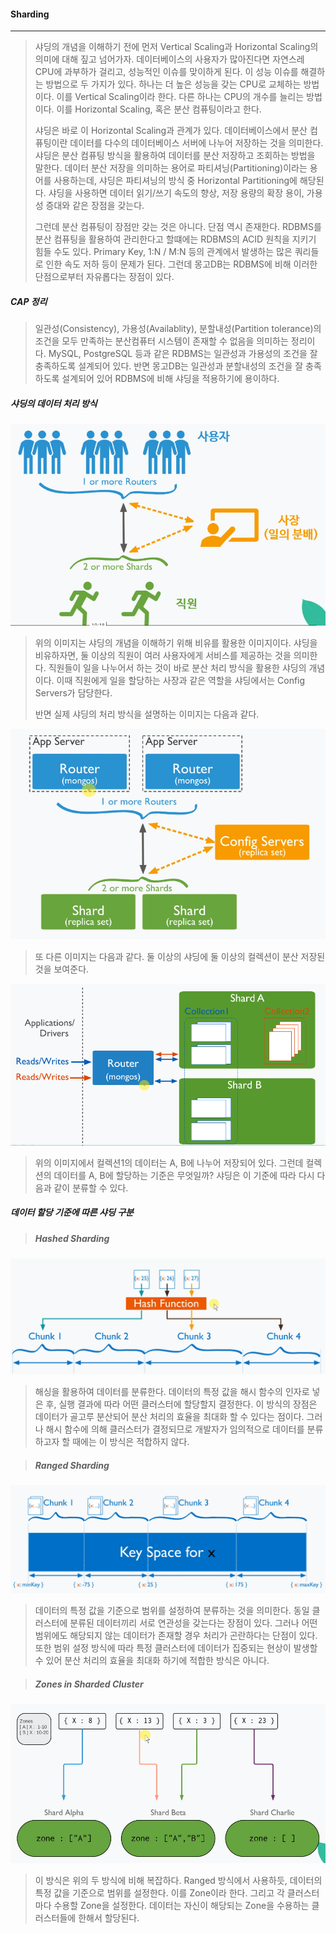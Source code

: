 #### Sharding

------

> 샤딩의 개념을 이해하기 전에 먼저 Vertical Scaling과 Horizontal Scaling의 의미에 대해 짚고 넘어가자. 데이터베이스의 사용자가 많아진다면 자연스레 CPU에 과부하가 걸리고, 성능적인 이슈를 맞이하게 된다. 이 성능 이슈를 해결하는 방법으로 두 가지가 있다. 하나는 더 높은 성능을 갖는 CPU로 교체하는 방법이다. 이를 Vertical Scaling이라 한다. 다른 하나는 CPU의 개수를 늘리는 방법이다. 이를 Horizontal Scaling, 혹은 분산 컴퓨팅이라고 한다. 
>
> 샤딩은 바로 이 Horizontal Scaling과 관계가 있다. 데이터베이스에서 분산 컴퓨팅이란 데이터를 다수의 데이터베이스 서버에 나누어 저장하는 것을 의미한다. 샤딩은 분산 컴퓨팅 방식을 활용하여 데이터를 분산 저장하고 조회하는 방법을 말한다. 데이터 분산 저장을 의미하는 용어로 파티셔닝(Partitioning)이라는 용어를 사용하는데, 샤딩은 파티셔닝의 방식 중 Horizontal Partitioning에 해당된다. 샤딩을 사용하면 데이터 읽기/쓰기 속도의 향상, 저장 용량의 확장 용이, 가용성 증대와 같은 장점을 갖는다.
>
> 그런데 분산 컴퓨팅이 장점만 갖는 것은 아니다. 단점 역시 존재한다. RDBMS를 분산 컴퓨팅을 활용하여 관리한다고 할떄에는 RDBMS의 ACID 원칙을 지키기 힘들 수도 있다. Primary Key, 1:N / M:N 등의 관계에서 발생하는 많은 쿼리들로 인한 속도 저하 등이 문제가 된다. 그런데 몽고DB는 RDBMS에 비해 이러한 단점으로부터 자유롭다는 장점이 있다.  



##### CAP 정리

> 일관성(Consistency), 가용성(Availablity), 분할내성(Partition tolerance)의 조건을 모두 만족하는 분산컴퓨터 시스템이 존재할 수 없음을 의미하는 정리이다. MySQL, PostgreSQL 등과 같은 RDBMS는 일관성과 가용성의 조건을 잘 충족하도록 설계되어 있다. 반면 몽고DB는 일관성과 분할내성의 조건을 잘 충족하도록 설계되어 있어 RDBMS에 비해 샤딩을 적용하기에 용이하다.



##### 샤딩의 데이터 처리 방식

![example_1](./image/mongodb_14_1.png)

> 위의 이미지는 샤딩의 개념을 이해하기 위해 비유를 활용한 이미지이다. 샤딩을 비유하자면, 둘 이상의 직원이 여러 사용자에게 서비스를 제공하는 것을 의미한다. 직원들이 일을 나누어서 하는 것이 바로 분산 처리 방식을 활용한 샤딩의 개념이다. 이때 직원에게 일을 할당하는 사장과 같은 역할을 샤딩에서는 Config Servers가 담당한다.
>
> 반면 실제 샤딩의 처리 방식을 설명하는 이미지는 다음과 같다.

![example_1](./image/mongodb_14_2.png)

> 또 다른 이미지는 다음과 같다. 둘 이상의 샤딩에 둘 이상의 컬렉션이 분산 저장된 것을 보여준다.

![example_1](./image/mongodb_14_3.png)

> 위의 이미지에서 컬렉션1의 데이터는 A, B에 나누어 저장되어 있다. 그런데 컬렉션의 데이터를 A, B에 할당하는 기준은 무엇일까? 샤딩은 이 기준에 따라 다시 다음과 같이 분류할 수 있다.



##### 데이터 할당 기준에 따른 샤딩 구분

> ##### Hashed Sharding

![example_1](./image/mongodb_14_4.png)

> 해싱을 활용하여 데이터를 분류한다. 데이터의 특정 값을 해시 함수의 인자로 넣은 후, 실행 결과에 따라 어떤 클러스터에 할당할지 결정한다. 이 방식의 장점은 데이터가 골고루 분산되어 분산 처리의 효율을 최대화 할 수 있다는 점이다. 그러나 해시 함수에 의해 클러스터가 결정되므로 개발자가 임의적으로 데이터를 분류하고자 할 때에는 이 방식은 적합하지 않다.



> ##### Ranged Sharding

![example_1](./image/mongodb_14_5.png)

> 데이터의 특정 값을 기준으로 범위를 설정하여 분류하는 것을 의미한다. 동일 클러스터에 분류된 데이터끼리 서로 연관성을 갖는다는 장점이 있다. 그러나 어떤 범위에도 해당되지 않는 데이터가 존재할 경우 처리가 곤란하다는 단점이 있다. 또한 범위 설정 방식에 따라 특정 클러스터에 데이터가 집중되는 현상이 발생할 수 있어 분산 처리의 효율을 최대화 하기에 적합한 방식은 아니다.



> ##### Zones in Sharded Cluster

![example_1](./image/mongodb_14_6.png)

> 이 방식은 위의 두 방식에 비해 복잡하다. Ranged 방식에서 사용하듯, 데이터의 특정 값을 기준으로 범위를 설정한다. 이를 Zone이라 한다. 그리고 각 클러스터 마다 수용할 Zone을 설정한다. 데이터는 자신이 해당되는 Zone을 수용하는 클러스터들에 한해서 할당된다.